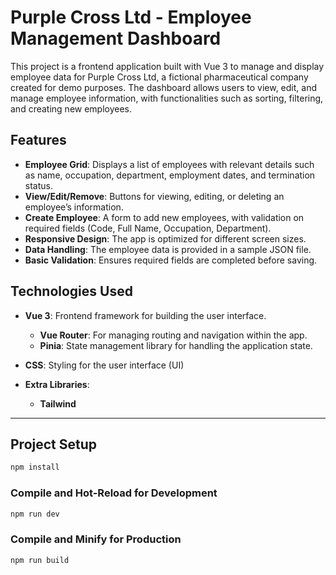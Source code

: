 # Purple Cross Ltd - Employee Management Dashboard

This project is a frontend application built with Vue 3 to manage and display employee data for Purple Cross Ltd, a fictional pharmaceutical company created for demo purposes. The dashboard allows users to view, edit, and manage employee information, with functionalities such as sorting, filtering, and creating new employees.

## Features

- **Employee Grid**: Displays a list of employees with relevant details such as name, occupation, department, employment dates, and termination status.
- **View/Edit/Remove**: Buttons for viewing, editing, or deleting an employee’s information.
- **Create Employee**: A form to add new employees, with validation on required fields (Code, Full Name, Occupation, Department).
- **Responsive Design**: The app is optimized for different screen sizes.
- **Data Handling**: The employee data is provided in a sample JSON file.
- **Basic Validation**: Ensures required fields are completed before saving.

## Technologies Used

- **Vue 3**: Frontend framework for building the user interface.
  - **Vue Router**: For managing routing and navigation within the app.
  - **Pinia**: State management library for handling the application state.

- **CSS**: Styling for the user interface (UI)
- **Extra Libraries**: 
  - **Tailwind**

---

## Project Setup

```sh
npm install
```

### Compile and Hot-Reload for Development

```sh
npm run dev
```

### Compile and Minify for Production

```sh
npm run build
```

